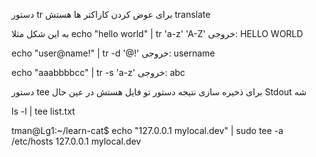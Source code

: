 

دستور tr برای عوض کردن کاراکتر ها هستش translate

به این شکل مثلا
echo "hello world" | tr 'a-z' 'A-Z'
 خروجی: HELLO WORLD


echo "user@name!" | tr -d '@!'
 خروجی: username


echo "aaabbbbcc" | tr -s 'a-z'
خروجی: abc


 دستور tee برای ذخیره سازی نتیجه دستور تو فایل هستش در عین حال Stdout شه

ls -l | tee list.txt


tman@Lg1:~/learn-cat$ echo "127.0.0.1    mylocal.dev" | sudo tee -a /etc/hosts
127.0.0.1    mylocal.dev